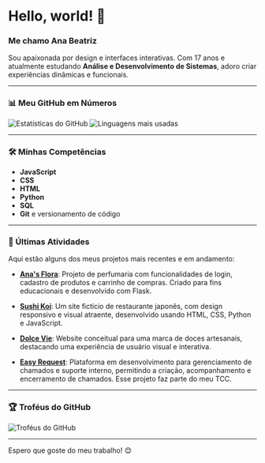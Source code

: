 # Hello, world! 👋 

### Me chamo Ana Beatriz
Sou apaixonada por design e interfaces interativas. Com 17 anos e atualmente estudando **Análise e Desenvolvimento de Sistemas**, adoro criar experiências dinâmicas e funcionais.

---

### 📊 Meu GitHub em Números
<!-- Widgets de Estatísticas do GitHub -->
![Estatísticas do GitHub](https://github-readme-stats.vercel.app/api?username=anafranciscatto&show_icons=true&theme=radical)
![Linguagens mais usadas](https://github-readme-stats.vercel.app/api/top-langs/?username=anafranciscatto&layout=compact&theme=radical)

---

### 🛠️ Minhas Competências
- **JavaScript**
- **CSS**
- **HTML**
- **Python** 
- **SQL**
- **Git** e versionamento de código

---

### 🔄 Últimas Atividades

Aqui estão alguns dos meus projetos mais recentes e em andamento:

- [**Ana's Flora**](https://github.com/anafranciscatto/2ds_t1_ANAS-FLORA): Projeto de perfumaria com funcionalidades de login, cadastro de produtos e carrinho de compras. Criado para fins educacionais e desenvolvido com Flask.

- [**Sushi Koi**](https://github.com/anafranciscatto/Sushi-Koi): Um site fictício de restaurante japonês, com design responsivo e visual atraente, desenvolvido usando HTML, CSS, Python e JavaScript.

- [**Dolce Vie**](https://github.com/anafranciscatto/2ds_t1_DolceVie): Website conceitual para uma marca de doces artesanais, destacando uma experiência de usuário visual e interativa.

- [**Easy Request**](https://github.com/anafranciscatto/EASY-REQUEST): Plataforma em desenvolvimento para gerenciamento de chamados e suporte interno, permitindo a criação, acompanhamento e encerramento de chamados. Esse projeto faz parte do meu TCC.

---
### 🏆 Troféus do GitHub
![Troféus do GitHub](https://github-profile-trophy.vercel.app/?username=anafranciscatto&theme=radical)

---
Espero que goste do meu trabalho! 😊
